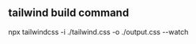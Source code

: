 tailwind build command
-----------------

npx tailwindcss -i ./tailwind.css -o ./output.css --watch

